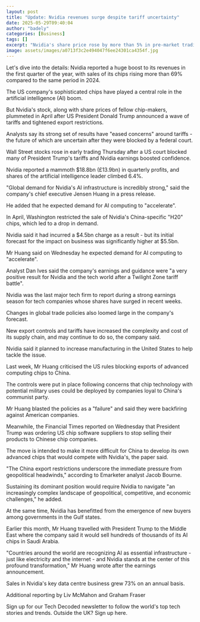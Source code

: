 ```yaml
---
layout: post
title: "Update: Nvidia revenues surge despite tariff uncertainty"
date: 2025-05-29T09:40:04
author: "badely"
categories: [Business]
tags: []
excerpt: "Nvidia's share price rose by more than 5% in pre-market trading on Thursday after it beat Wall Street expectations."
image: assets/images/a0713f3c2e494047f6ee24301ca4354f.jpg
---
```


Let's dive into the details: Nvidia reported a huge boost to its revenues in the first quarter of the year, with sales of its chips rising more than 69% compared to the same period in 2024.

The US company's sophisticated chips have played a central role in the artificial intelligence (AI) boom.

But Nvidia's stock, along with share prices of fellow chip-makers, plummeted in April after US President Donald Trump announced a wave of tariffs and tightened export restrictions.

Analysts say its strong set of results have "eased concerns" around tariffs - the future of which are uncertain after they were blocked by a federal court.

Wall Street stocks rose in early trading Thursday after a US court blocked many of President Trump's tariffs and Nvidia earnings boosted confidence.

Nvidia reported a mammoth $18.8bn (£13.9bn) in quarterly profits, and shares of the artificial intelligence leader climbed 6.4%.

"Global demand for Nvidia's AI infrastructure is incredibly strong," said the company's chief executive Jensen Huang in a press release.

He added that he expected demand for AI computing to "accelerate".

In April, Washington restricted the sale of Nvidia's China-specific "H20" chips, which led to a drop in demand.

Nvidia said it had incurred a $4.5bn charge as a result - but its initial forecast for the impact on business was significantly higher at $5.5bn.

Mr Huang said on Wednesday he expected demand for AI computing to "accelerate".

Analyst Dan Ives said the company's earnings and guidance were "a very positive result for Nvidia and the tech world after a Twilight Zone tariff battle".

Nvidia was the last major tech firm to report during a strong earnings season for tech companies whose shares have surged in recent weeks.

Changes in global trade policies also loomed large in the company's forecast.

New export controls and tariffs have increased the complexity and cost of its supply chain, and may continue to do so, the company said.

Nvidia said it planned to increase manufacturing in the United States to help tackle the issue.

Last week, Mr Huang criticised the US rules blocking exports of advanced computing chips to China.

The controls were put in place following concerns that chip technology with potential military uses could be deployed by companies loyal to China's communist party.

Mr Huang blasted the policies as a "failure" and said they were backfiring against American companies.

Meanwhile, the Financial Times reported on Wednesday that President Trump was ordering US chip software suppliers to stop selling their products to Chinese chip companies.

The move is intended to make it more difficult for China to develop its own advanced chips that would compete with Nvidia's, the paper said.

"The China export restrictions underscore the immediate pressure from geopolitical headwinds," according to Emarketer analyst Jacob Bourne.

Sustaining its dominant position would require Nvidia to navigate "an increasingly complex landscape of geopolitical, competitive, and economic challenges," he added.

At the same time, Nvidia has benefitted from the emergence of new buyers among governments in the Gulf states. 

Earlier this month, Mr Huang travelled with President Trump to the Middle East where the company said it would sell hundreds of thousands of its AI chips in Saudi Arabia.

"Countries around the world are recognizing AI as essential infrastructure - just like electricity and the internet - and Nvidia stands at the center of this profound transformation," Mr Huang wrote after the earnings announcement.

Sales in Nvidia's key data centre business grew 73% on an annual basis.

Additional reporting by Liv McMahon and Graham Fraser

Sign up for our Tech Decoded newsletter to follow the world's top tech stories and trends. Outside the UK? Sign up here.

